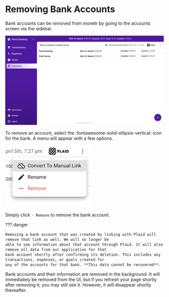 # Removing Bank Accounts

Bank accounts can be removed from monetr by going to the accounts screen via the sidebar.

![monetr Accounts](assets/monetr_accounts.png)

To remove an account, select the :fontawesome-solid-ellipsis-vertical: icon for the bank. A menu will appear with a few
options.

![monetr Account's Menu](assets/monetr_account_menu.png)

Simply click `- Remove` to remove the bank account.

??? danger

    Removing a bank account that was created by linking with Plaid will remove that link as well. We will no longer be
    able to see information about that account through Plaid. It will also remove all data from our application for that
    bank account shortly after confirming its deletion. This includes any transactions, expenses, or goals created for
    any of the accounts for that bank. **This data cannot be recovered**.

Bank accounts and their information are removed in the background. It will immediately be removed from the UI, but if
you refresh your page shortly after removing it; you may still see it. However, it will disappear shortly thereafter.


